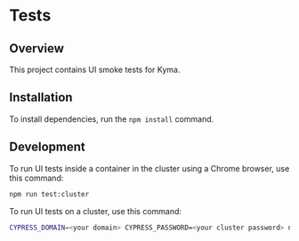 # Tests

## Overview

This project contains UI smoke tests for Kyma.

## Installation

To install dependencies, run the `npm install` command.

## Development

To run UI tests inside a container in the cluster using a Chrome browser, use this command:

``` bash
npm run test:cluster
```

To run UI tests on a cluster, use this command:

``` bash
CYPRESS_DOMAIN=<your domain> CYPRESS_PASSWORD=<your cluster password> npm start
```

